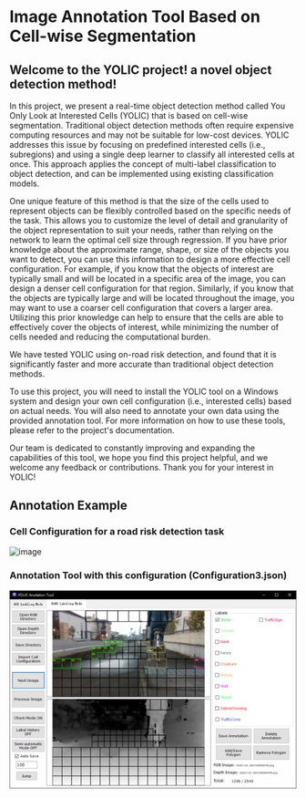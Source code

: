 # Image Annotation Tool Based on Cell-wise Segmentation
## Welcome to the YOLIC project! a novel object detection method!

In this project, we present a real-time object detection method called You Only Look at Interested Cells (YOLIC) that is based on cell-wise segmentation. Traditional object detection methods often require expensive computing resources and may not be suitable for low-cost devices. YOLIC addresses this issue by focusing on predefined interested cells (i.e., subregions) and using a single deep learner to classify all interested cells at once. This approach applies the concept of multi-label classification to object detection, and can be implemented using existing classification models.

One unique feature of this method is that the size of the cells used to represent objects can be flexibly controlled based on the specific needs of the task. This allows you to customize the level of detail and granularity of the object representation to suit your needs, rather than relying on the network to learn the optimal cell size through regression. If you have prior knowledge about the approximate range, shape, or size of the objects you want to detect, you can use this information to design a more effective cell configuration. For example, if you know that the objects of interest are typically small and will be located in a specific area of the image, you can design a denser cell configuration for that region. Similarly, if you know that the objects are typically large and will be located throughout the image, you may want to use a coarser cell configuration that covers a larger area. Utilizing this prior knowledge can help to ensure that the cells are able to effectively cover the objects of interest, while minimizing the number of cells needed and reducing the computational burden.

We have tested YOLIC using on-road risk detection, and found that it is significantly faster and more accurate than traditional object detection methods.

To use this project, you will need to install the YOLIC tool on a Windows system and design your own cell configuration (i.e., interested cells) based on actual needs. You will also need to annotate your own data using the provided annotation tool. For more information on how to use these tools, please refer to the project's documentation. 

Our team is dedicated to constantly improving and expanding the capabilities of this tool, we hope you find this project helpful, and we welcome any feedback or contributions. Thank you for your interest in YOLIC!

## Annotation Example
### Cell Configuration for a road risk detection task
![image](https://github.com/kai3316/YOLIC-Labeling/blob/master/cellExample.png)
### Annotation Tool with this configuration (Configuration3.json)
![image](https://github.com/Inceptionnet/YOLIC-Labeling/blob/master/images/LabelingGUI.png)



